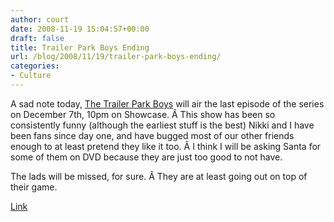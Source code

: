 ```yaml
---
author: court
date: 2008-11-19 15:04:57+00:00
draft: false
title: Trailer Park Boys Ending
url: /blog/2008/11/19/trailer-park-boys-ending/
categories:
- Culture
---
```


A sad note today, [The Trailer Park Boys](http://www.trailerparkboys.com) will air the last episode of the series on December 7th, 10pm on Showcase. Â This show has been so consistently funny (although the earliest stuff is the best) Nikki and I have been fans since day one, and have bugged most of our other friends enough to at least pretend they like it too. Â I think I will be asking Santa for some of them on DVD because they are just too good to not have.

The lads will be missed, for sure. Â They are at least going out on top of their game.

[Link](http://www.theglobeandmail.com/servlet/story/RTGAM.20081114.wtrailer1114/BNStory/Entertainment/)
